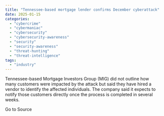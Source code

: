 ```yaml
---
title: "Tennessee-based mortgage lender confirms December cyberattack"
date: 2025-01-15
categories: 
  - "cybercrime"
  - "cybermaniac"
  - "cybersecurity"
  - "cybersecurity-awareness"
  - "security"
  - "security-awareness"
  - "threat-hunting"
  - "threat-intelligence"
tags: 
  - "industry"
---
```


Tennessee-based Mortgage Investors Group (MIG) did not outline how many customers were impacted by the attack but said they have hired a vendor to identify the affected individuals. The company said it expects to notify those customers directly once the process is completed in several weeks.

Go to Source
